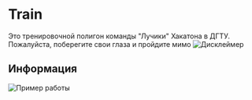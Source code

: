 # Train
Это тренировочной полигон команды "Лучики" Хакатона в ДГТУ. Пожалуйста, поберегите свои глаза и пройдите мимо
![Дисклеймер](http://www.mememaker.net/static/images/memes/4045408.jpg)
## Информация
![Пример работы](http://i.imgur.com/hGOAXtd.png)
